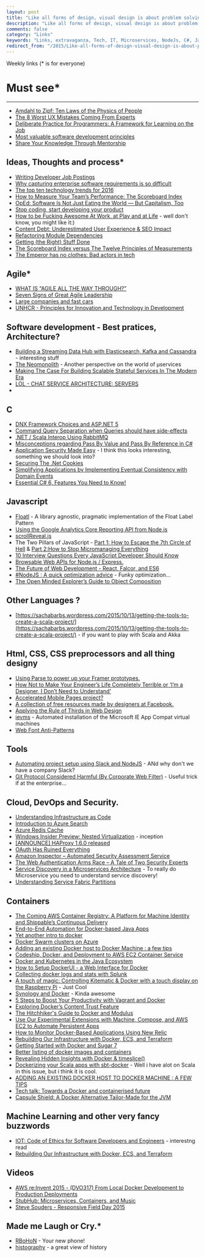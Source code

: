 ```yaml
---
layout: post
title: "Like all forms of design, visual design is about problem solving, not about personal preference or unsupported opinion."
description: "Like all forms of design, visual design is about problem solving, not about personal preference or unsupported opinion."
comments: false
category: "Links"
keywords: "Links, extravaganza, Tech, IT, Microservices, NodeJs, C#, Javascript, Solution architecture"
redirect_from: "/2015/Like-all-forms-of-design-visual-design-is-about-problem-solving-not-about-personal-preference-or-unsupported-opinion/"
---
```

Weekly links (* is for everyone)

#   Must see* #
-----
  * [Amdahl to Zipf: Ten Laws of the Physics of People](http://hintjens.com/blog:100)
  * [The 8 Worst UX Mistakes Coming From Experts](https://medium.com/swlh/the-8-worst-ux-mistakes-coming-from-experts-692884971f80)
  * [Deliberate Practice for Programmers: A Framework for Learning on the Job](http://simpleprogrammer.com/2015/10/09/deliberate-practice-for-programmers-a-framework-for-learning-on-the-job/)
  * [Most valuable software development principles](http://enterprisecraftsmanship.com/2015/10/12/most-valuable-software-development-principles/)
  * [Share Your Knowledge Through Mentorship](http://blog.teamtreehouse.com/share-knowledge-mentorship)
 
##  Ideas, Thoughts and process* ##
  * [Writing Developer Job Postings](http://www.tokyodev.com/2015/08/28/writing-developer-job-posting/)
  * [Why capturing enterprise software requirements is so difficult](http://www.cio.com/article/2990512/enterprise-software/why-capturing-enterprise-software-requirements-is-so-difficult.html#tk.rss_itstrategy)
  * [The top ten technology trends for 2016](https://jaxenter.com/the-top-ten-technology-trends-for-2016-121369.html?)
  * [How to Measure Your Team’s Performance: The Scoreboard Index](http://noop.nl/2015/10/the-scoreboard-index.html?)
  * [OpEd: Software Is Not Just Eating the World — But Capitalism, Too](http://thenewstack.io/oped-software-not-just-eating-world-capitalism/)
  * [Stop coding, start developing your product](https://blogs.endjin.com/2015/10/stop-coding-start-developing-your-product/)
  * [How to be Fucking Awesome At Work, at Play and at Life](https://medium.com/@docjamesw/how-to-be-fucking-awesome-509ea54524fc) - well don't know, you might like it:)
  * [Content Debt: Underestimated User Experience & SEO Impact](http://apmblog.dynatrace.com/2015/10/12/content-debt-underestimated-user-experience-seo-impact/)
  * [Refactoring Module Dependencies](http://martinfowler.com/articles/refactoring-dependencies.html)
  * [Getting (the Right) Stuff Done](http://blog.learningbyshipping.com/2015/10/12/getting-the-right-stuff-done/)
  * [The Scoreboard Index versus The Twelve Principles of Measurements](http://noop.nl/2015/10/the-scoreboard-index-versus-the-twelve-principles-of-measurements.html)
  * [The Emperor has no clothes: Bad actors in tech](http://blog.jessitron.com/2015/10/the-emperor-has-no-clothes-bad-actors.html)


## Agile* ##
  * [WHAT IS “AGILE ALL THE WAY THROUGH?”](http://magenic.com/Blog/Post/118/What-is-%E2%80%9CAgile-All-the-Way-Through-%E2%80%9D)
  * [Seven Signs of Great Agile Leadership](http://www.stickyminds.com/article/seven-signs-great-agile-leadership)
  * [Large companies and fast cars](http://allankelly.blogspot.dk/2015/10/large-companies-and-fast-cars.html)
  * [UNHCR - Principles for Innovation and Technology in Development](http://www.unicefstories.org/principles/)

##  Software development - Best pratices, Architecture? ##
  * [Building a Streaming Data Hub with Elasticsearch, Kafka and Cassandra](http://thenewstack.io/building-streaming-data-hub-elasticsearch-kafka-cassandra/) - interesting stuff
  * [The Neomonolith](https://inconshreveable.com/10-07-2015/the-neomonolith/) - Another perspective on the world of &micro;services
  * [Making The Case For Building Scalable Stateful Services In The Modern Era](http://highscalability.com/blog/2015/10/12/making-the-case-for-building-scalable-stateful-services-in-t.html)
  * [LOL - CHAT SERVICE ARCHITECTURE: SERVERS](http://engineering.riotgames.com/news/chat-service-architecture-servers)
  * 

##  **C** ##
  * [DNX Framework Choices and ASP.NET 5](http://odetocode.com/blogs/scott/archive/2015/10/13/dnx-framework-choices-and-asp-net-5.aspx)
  * [Command Query Separation when Queries should have side-effects](http://blog.ploeh.dk/2015/10/08/command-query-separation-when-queries-should-have-side-effects/)
  * [.NET / Scala Interop Using RabbitMQ](http://www.codeproject.com/Articles/1037532/NET-Scala-Interop-Using-RabbitMQ)
  * [Misconceptions regarding Pass By Value and Pass By Reference in C#](http://www.codeproject.com/Articles/1037209/Misconceptions-regarding-Pass-By-Value-and-Pass-By)
  * [Application Security Made Easy](https://www.checkmarx.com/) - I think this looks interesting, something we should look into?
  * [Securing The .Net Cookies](https://www.jardinesoftware.net/2015/10/13/securing-the-net-cookies/)
  * [Simplifying Applications by Implementing Eventual Consistency with Domain Events](https://visualstudiomagazine.com/articles/2015/10/01/implementing-eventual-consistency.aspx)
  * [Essential C# 6, Features You Need to Know!](http://developer.telerik.com/featured/essential-c-6-features-you-need-to-know/)

##  Javascript ##
  * [Floatl](https://github.com/richardvenneman/floatl) - A library agnostic, pragmatic implementation of the Float Label Pattern 
  * [Using the Google Analytics Core Reporting API from Node.js](http://www.2ality.com/2015/10/google-analytics-api.html)
  * [scrollReveal.js](https://github.com/jlmakes/scrollReveal.js)
  * The Two Pillars of JavaScript - [Part 1: How to Escape the 7th Circle of Hell](https://medium.com/javascript-scene/the-two-pillars-of-javascript-ee6f3281e7f3) & [Part 2:How to Stop Micromanaging Everything](https://medium.com/javascript-scene/the-two-pillars-of-javascript-pt-2-functional-programming-a63aa53a41a4)
  * [10 Interview Questions Every JavaScript Developer Should Know](https://medium.com/javascript-scene/10-interview-questions-every-javascript-developer-should-know-6fa6bdf5ad95)
  * [Browsable Web APIs for Node.js / Express.](https://github.com/tomchristie/express-browsable-api?utm_source=webopsweekly&utm_medium=email)
  * [The Future of Web Development - React, Falcor, and ES6](http://engineering.widen.com/blog/future-of-the-web-react-falcor/)
  * [#NodeJS : A quick optimization advice](https://top.fse.guru/nodejs-a-quick-optimization-advice-7353b820c92e) - Funky optimization...
  * [The Open Minded Explorer’s Guide to Object Composition](https://medium.com/javascript-scene/the-open-minded-explorer-s-guide-to-object-composition-88fe68961bed)

##  Other Languages ? ##
  * [https://sachabarbs.wordpress.com/2015/10/13/getting-the-tools-to-create-a-scala-project/](https://sachabarbs.wordpress.com/2015/10/13/getting-the-tools-to-create-a-scala-project/) - if you want to play with Scala and Akka 

##  Html, CSS, CSS preprocessors and all thing designy ##
  * [Using Parse to power up your Framer prototypes.](https://medium.com/facebook-design/using-parse-to-power-up-your-framer-prototypes-88cb87009d00)
  * [How Not to Make Your Engineer’s Life Completely Terrible or ‘I’m a Designer, I Don’t Need to Understand’](https://medium.com/facebook-design/how-not-to-make-your-engineer-s-life-completely-terrible-292a6d5d134c)
  * [Accelerated Mobile Pages project?](https://www.ampproject.org/)
  * [A collection of free resources made by designers at Facebook.](http://facebook.github.io/design/)
  * [Applying the Rule of Thirds in Web Design](http://webdesignledger.com/rule-of-thirds-in-web-design)
  * [ievms](https://github.com/xdissent/ievms) - Automated installation of the Microsoft IE App Compat virtual machines
  * [Web Font Anti-Patterns](http://bramstein.com/writing/web-font-anti-patterns.html)
 
##  Tools ##
  * [Automating project setup using Slack and NodeJS](http://thetechstudio.ghost.io/autom/#.Vh9HL37hAuU) - ANd why don't we have a company Slack?
  * [Git Protocol Considered Harmful (By Corporate Web Filter)](http://derickbailey.com/2015/10/14/git-protocol-considered-harmful-by-corporate-web-filter/) - Useful trick if at the enterprise...
 
##  Cloud, DevOps and Security.  ##
  * [Understanding Infrastructure as Code](https://cloudonaut.io/understanding-infrastructure-as-code/)
  * [Introduction to Azure Search](http://gunnarpeipman.com/2015/09/introduction-to-azure-search)
  * [Azure Redis Cache](https://azure.microsoft.com/en-us/blog/azure-redis-cache-public-preview-of-premium-tier/)
  * [Windows Insider Preview: Nested Virtualization](http://blogs.technet.com/b/virtualization/archive/2015/10/13/windows-insider-preview-nested-virtualization.aspx) - inception
  * [[ANNOUNCE] HAProxy 1.6.0 released](http://blog.haproxy.com/2015/10/14/whats-new-in-haproxy-1-6/)
  * [OAuth Has Ruined Everything](http://developer.telerik.com/featured/oauth-has-ruined-everything/?utm_source=webopsweekly&utm_medium=email)
  * [Amazon Inspector – Automated Security Assessment Service](https://aws.amazon.com/blogs/aws/amazon-inspector-automated-security-assessment-service/)
  * [The Web Authentication Arms Race – A Tale of Two Security Experts](http://blog.slaks.net/2015-10-13/web-authentication-arms-race-a-tale-of-two-security-experts/?utm_source=webopsweekly&utm_medium=email)
  * [Service Discovery in a Microservices Architecture](https://www.nginx.com/blog/service-discovery-in-a-microservices-architecture/) - To really do Microservice you need to understand service discovery!
  * [Understanding Service Fabric Partitions](http://blogs.msdn.com/b/mvpawardprogram/archive/2015/10/13/understanding-service-fabric-partitions.aspx?WT.mc_id=DX_MVP4025064)


## Containers ##
  * [The Coming AWS Container Registry: A Platform for Machine Identity and Shippable’s Continuous Delivery](http://thenewstack.io/the-coming-aws-container-registry-a-platform-for-machine-identity-and-continuous-delivery/)
  * [End-to-End Automation for Docker-based Java Apps](https://dzone.com/articles/end-to-end-automation-for-docker-based-java-apps)
  * [Yet another intro to docker](http://blog.simontimms.com/2015/10/04/yet-another-docker-intro/)
  * [Docker Swarm clusters on Azure](http://openness.microsoft.com/blog/2015/10/12/docker-swarm-clusters-on-azure/)
  * [Adding an existing Docker host to Docker Machine : a few tips](http://www.javacodegeeks.com/2015/10/adding-an-existing-docker-host-to-docker-machine-a-few-tips.html)
  * [Codeship, Docker, and Deployment to AWS EC2 Container Service](http://www.javacodegeeks.com/2015/10/codeship-docker-and-deployment-to-aws-ec2-container-service.html)
  * [Docker and Kubernetes in the Java Ecosystem](https://dzone.com/articles/docker-and-kubernetes-in-the-java-ecosystem)
  * [How to Setup DockerUI - a Web Interface for Docker](http://linoxide.com/linux-how-to/setup-dockerui-web-interface-docker)
  * [Collecting docker logs and stats with Splunk](http://blogs.splunk.com/2015/08/24/collecting-docker-logs-and-stats-with-splunk/)
  * [A touch of magic: Controlling Kitematic & Docker with a touch display on the Raspberry Pi](http://blog.hypriot.com/post/a-touch-of-magic-controlling-kitematic-with-a-touch-display-on-the-raspberry-pi/) - Just Cool
  * [Synology and Docker](http://www.jinkit.com/docker-on-synology/?) - Kinda awesome
  * [5 Steps to Boost Your Productivity with Vagrant and Docker](http://www.mikelangelo-project.eu/2015/10/5-steps-to-boost-your-productivity-with-vagrant-and-docker/)
  * [Exploring Docker’s Content Trust Feature](http://blog.codeship.com/exploring-dockers-new-content-trust-feature/)
  * [The Hitchhiker's Guide to Docker and Modulus](http://code.tutsplus.com/tutorials/the-hitchhikers-guide-to-docker-and-modulus--cms-24770)
  * [Use Our Experimental Extensions with Machine, Compose, and AWS EC2 to Automate Persistent Apps](http://blog.emccode.com/2015/10/01/use-docker-machine-and-compose-with-aws-ec2-to-automate-persistent-apps/)
  * [How to Monitor Docker-Based Applications Using New Relic](http://code.tutsplus.com/tutorials/how-to-monitor-docker-based-applications-using-new-relic--cms-24891)
  * [Rebuilding Our Infrastructure with Docker, ECS, and Terraform](https://segment.com/blog/rebuilding-our-infrastructure/)
  * [Getting Started with Docker and Sugar 7](http://developer.sugarcrm.com/2015/10/07/getting-started-with-docker-and-sugar-7)
  * [Better listing of docker images and containers](http://blog.pixelastic.com/2015/09/29/better-listing-of-docker-images-and-container/)
  * [Revealing Hidden Insights with Docker & timeslice()](https://blog.logentries.com/2015/10/revealing-hidden-insights-with-docker-timeslice)
  * [Dockerizing your Scala apps with sbt-docker](http://velvia.github.io/Docker-Scala-Sbt/) - Well i have alot on Scala in this issue, but i think it is cool.
  * [ADDING AN EXISTING DOCKER HOST TO DOCKER MACHINE : A FEW TIPS](http://blog.dahanne.net/2015/10/07/adding-an-existing-docker-host-to-docker-machine-a-few-tips/)
  * [Tech talk: Towards a Docker and containerised future ](http://tech.just-eat.com/2015/10/14/tech-talk-towards-a-docker-and-containerised-future/)
  * [Capsule Shield: A Docker Alternative Tailor-Made for the JVM](http://blog.paralleluniverse.co/2015/10/08/container-capsules/?)

## Machine Learning and other very fancy buzzwords ##
  * [IOT: Code of Ethics for Software Developers and Engineers](http://blogs.msdn.com/b/devschool/archive/2015/10/09/iot-code-of-ethics-for-software-developers-and-engineers.aspx) - interestng read
  * [Rebuilding Our Infrastructure with Docker, ECS, and Terraform](https://segment.com/blog/rebuilding-our-infrastructure/)

##  Videos ##
  * [AWS re:Invent 2015 - (DVO317) From Local Docker Development to Production Deployments](https://www.youtube.com/watch?v=7CZFpHUPqXw&_tmc=hJJf6Kg2Bq8OZLOK5qWIhzurNCMLNddf_6ifA1HQpsk&mkt_tok=3RkMMJWWfF9wsRonuqTMZKXonjHpfsX54%2B0uXKK1lMI%2F0ER3fOvrPUfGjI4ASsBrI%2BSLDwEYGJlv6SgFQ7LMMaZq1rgMXBk%3D)
  * [StubHub: Microservices, Containers, and Music](http://containersummit.io/events/sf-2015/videos/stubhub-microservices-containers-and-music)
  * [Steve Souders - Responsive Field Day 2015](https://www.youtube.com/watch?v=f5_iAzS3WMQ&utm_source=webopsweekly&utm_medium=email)

##  Made me Laugh or Cry.* ##
 * [RBoHoN](https://robohon.com/special/english/) - Your new phone!
 * [histography](http://histography.io/) - a great view of history

